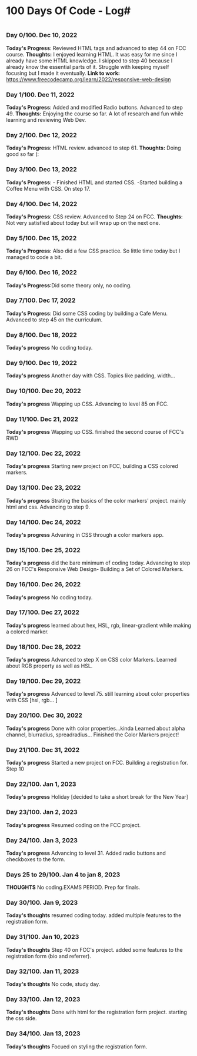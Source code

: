 # 100 Days Of Code - Log#
# ######################## 

### Day 0/100. Dec 10, 2022
**Today's Progress**: Reviewed HTML tags and advanced to step 44 on FCC course.
**Thoughts:** I enjoyed learning HTML. It was easy for me since I already have some HTML knowledge. I skipped to step 40 because I already know the essential parts of it.
Struggle with keeping myself focusing but I made it eventually.
**Link to work:** https://www.freecodecamp.org/learn/2022/responsive-web-design


### Day 1/100. Dec 11, 2022 
**Today's Progress**: Added and modified Radio buttons. Advanced to step 49.
**Thoughts:** Enjoying the course so far. A lot of research and fun while learning and reviewing Web Dev.

### Day 2/100. Dec 12, 2022
**Today's Progress**: HTML review. advanced to step 61.
**Thoughts:** Doing good so far (:

### Day 3/100. Dec 13, 2022
**Today's Progress**: - Finished HTML and started CSS. 
-Started building a Coffee Menu with CSS. On step 17.

### Day 4/100. Dec 14, 2022
**Today's Progress**: CSS review. Advanced to Step 24 on FCC.
**Thoughts:** Not very satisfied about today but will wrap up on the next one.

### Day 5/100. Dec 15, 2022
**Today's Progress**: Also did a few CSS practice. So little time today but I managed to code a bit.

### Day 6/100. Dec 16, 2022
**Today's Progress**:Did some theory only, no coding.

### Day 7/100. Dec 17, 2022
**Today's Progress**: Did some CSS coding by building a Cafe Menu.
Advanced to step 45 on the curriculum.

### Day 8/100. Dec 18, 2022
**Today's progress** No coding today.

### Day 9/100. Dec 19, 2022
**Today's progress** Another day with CSS. Topics like padding, width...

### Day 10/100. Dec 20, 2022
**Today's progress** Wapping up CSS.
Advancing to level 85 on FCC. 

### Day 11/100. Dec 21, 2022
**Today's progress** Wapping up CSS.
finished the second course of FCC's RWD

### Day 12/100. Dec 22, 2022
**Today's progress**
Starting new project on FCC, building a CSS colored markers.

### Day 13/100. Dec 23, 2022
**Today's progress**
Strating the basics of the color markers' project. mainly html and css. Advancing to step 9.

### Day 14/100. Dec 24, 2022
**Today's progress**
Advaning in CSS through a color markers app.

### Day 15/100. Dec 25, 2022
**Today's progress**
did the bare minimum of coding today. Advancing to step 26 on FCC's Responsive Web Design- Building a Set of Colored Markers.

### Day 16/100. Dec 26, 2022
**Today's progress**
No coding today.

### Day 17/100. Dec 27, 2022
**Today's progress**
learned about hex, HSL, rgb, linear-gradient while making a colored marker.

### Day 18/100. Dec 28, 2022
**Today's progress**
Advanced to step X on CSS color Markers. Learned about RGB property as well as HSL.



### Day 19/100. Dec 29, 2022
**Today's progress**
Advanced to level 75. still learning about color properties with CSS [hsl, rgb... ]

### Day 20/100. Dec 30, 2022
**Today's progress**
Done with color properties...kinda
Learned about alpha channel, blurradius, spreadradius...
Finished the Color Markers project!

### Day 21/100. Dec 31, 2022
**Today's progress**
Started a new project on FCC. Building a registration for. Step 10 
### Day 22/100. Jan 1, 2023
**Today's progress**
Holiday [decided to take a short break for the New Year]

### Day 23/100. Jan 2, 2023
**Today's progress**
Resumed coding on the FCC project.
 
### Day 24/100. Jan 3, 2023
**Today's progress**
Advancing to level 31. Added radio buttons and checkboxes to the form.


### Days 25 to 29/100. Jan 4 to jan 8, 2023
**THOUGHTS**
No coding.EXAMS PERIOD. Prep for finals.

### Day 30/100. Jan 9, 2023
**Today's thoughts**
resumed coding today. added multiple features to the registration form.

### Day 31/100. Jan 10, 2023
**Today's thoughts**
Step 40 on FCC's project. added some features to the registration form (bio and referrer).  

### Day 32/100. Jan 11, 2023
**Today's thoughts**
No code, study day.

### Day 33/100. Jan 12, 2023
**Today's thoughts**
Done with html for the registration form project. starting the css side.

### Day 34/100. Jan 13, 2023
**Today's thoughts**
Focued on styling the registration form.